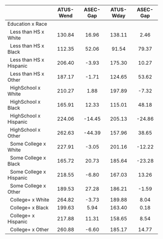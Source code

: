 
|                      |    ATUS-Wend |     ASEC-Gap |    ATUS-Wday |     ASEC-Gap |
| -------------------- | :----------: | :----------: | :----------: | :----------: |
| Education x Race     |              |              |              |              |
| &nbsp;&nbsp;Less than HS x White |       130.84 |        16.96 |       138.11 |         2.46 |
| &nbsp;&nbsp;Less than HS x Black |       112.35 |        52.06 |        91.54 |        79.37 |
| &nbsp;&nbsp;Less than HS x Hispanic |       206.40 |        -3.93 |       175.30 |        10.27 |
| &nbsp;&nbsp;Less than HS x Other |       187.17 |        -1.71 |       124.65 |        53.62 |
| &nbsp;&nbsp;HighSchool x White |       210.27 |         1.88 |       197.89 |        -7.32 |
| &nbsp;&nbsp;HighSchool x Black |       165.91 |        12.33 |       115.01 |        48.18 |
| &nbsp;&nbsp;HighSchool x Hispanic |       224.06 |       -14.45 |       205.13 |       -24.86 |
| &nbsp;&nbsp;HighSchool x Other |       262.63 |       -44.39 |       157.96 |        38.65 |
| &nbsp;&nbsp;Some College x White |       227.91 |        -3.05 |       201.16 |       -12.22 |
| &nbsp;&nbsp;Some College x Black |       165.72 |        20.73 |       185.64 |       -23.28 |
| &nbsp;&nbsp;Some College x Hispanic |       218.55 |        -6.80 |       167.03 |        13.26 |
| &nbsp;&nbsp;Some College x Other |       189.53 |        27.28 |       186.21 |        -1.59 |
| &nbsp;&nbsp;College+ x White |       264.82 |        -3.73 |       189.88 |         8.04 |
| &nbsp;&nbsp;College+ x Black |       199.63 |         5.94 |       163.40 |         0.18 |
| &nbsp;&nbsp;College+ x Hispanic |       217.88 |        11.31 |       158.65 |         8.54 |
| &nbsp;&nbsp;College+ x Other |       260.88 |        -6.60 |       185.17 |        14.77 |

